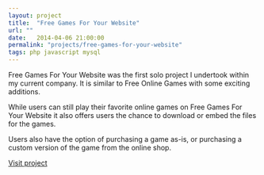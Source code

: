 ```yaml
---
layout: project
title:  "Free Games For Your Website"
url: ""
date:   2014-04-06 21:00:00
permalink: "projects/free-games-for-your-website"
tags: php javascript mysql
---
```


Free Games For Your Website was the first solo project I undertook within my current company. It is similar to Free Online Games with some exciting additions.

While users can still play their favorite online games on Free Games For Your Website it also offers users the chance to download or embed the files for the games.

Users also have the option of purchasing a game as-is, or purchasing a custom version of the game from the online shop. 

[Visit project](http://freegamesforyourwebsite.com)